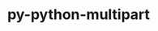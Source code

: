 ---
title: "py-python-multipart"
layout: cache
categories: [package, develop]
meta: {"versions": ["0.0.5"], "compilers": ["apple-clang@=15.0.0", "gcc@=11.3.0"], "oss": ["ubuntu22.04", "ventura"], "platforms": ["darwin", "linux"], "targets": ["aarch64", "x86_64_v3"], "stacks": ["ml-linux-x86_64-cpu", "ml-linux-x86_64-cuda", "root"], "num_specs": 7, "num_specs_by_stack": {"root": 7, "ml-linux-x86_64-cuda": 6, "ml-linux-x86_64-cpu": 6}}
spec_details: [{"hash": "hwbgnu5bz6qpifrnhxhrpk3xasjfbrb2", "compiler": "apple-clang@=15.0.0", "versions": ["0.0.5"], "os": "ventura", "platform": "darwin", "target": "aarch64", "variants": ["build_system=python_pip"], "stacks": ["root"], "size": "-", "tarball": "https://binaries.spack.io/develop/build_cache/darwin-ventura-aarch64/apple-clang-15.0.0/py-python-multipart-0.0.5/darwin-ventura-aarch64-apple-clang-15.0.0-py-python-multipart-0.0.5-hwbgnu5bz6qpifrnhxhrpk3xasjfbrb2.spack"}, {"hash": "l4aruozwj3kmyr5gn5pki6zae4b5hgtt", "compiler": "gcc@=11.3.0", "versions": ["0.0.5"], "os": "ubuntu22.04", "platform": "linux", "target": "x86_64_v3", "variants": ["build_system=python_pip"], "stacks": ["ml-linux-x86_64-cuda", "ml-linux-x86_64-cpu", "root"], "size": "-", "tarball": "https://binaries.spack.io/develop/build_cache/linux-ubuntu22.04-x86_64_v3/gcc-11.3.0/py-python-multipart-0.0.5/linux-ubuntu22.04-x86_64_v3-gcc-11.3.0-py-python-multipart-0.0.5-l4aruozwj3kmyr5gn5pki6zae4b5hgtt.spack"}, {"hash": "5dlwcb4zg4bxjzvwvtmbsgnithgfgshg", "compiler": "gcc@=11.3.0", "versions": ["0.0.5"], "os": "ubuntu22.04", "platform": "linux", "target": "x86_64_v3", "variants": ["build_system=python_pip"], "stacks": ["ml-linux-x86_64-cuda", "ml-linux-x86_64-cpu", "root"], "size": "-", "tarball": "https://binaries.spack.io/develop/build_cache/linux-ubuntu22.04-x86_64_v3/gcc-11.3.0/py-python-multipart-0.0.5/linux-ubuntu22.04-x86_64_v3-gcc-11.3.0-py-python-multipart-0.0.5-5dlwcb4zg4bxjzvwvtmbsgnithgfgshg.spack"}, {"hash": "ev5umj25wgg5lw67ez2idrdssevaa6km", "compiler": "gcc@=11.3.0", "versions": ["0.0.5"], "os": "ubuntu22.04", "platform": "linux", "target": "x86_64_v3", "variants": ["build_system=python_pip"], "stacks": ["ml-linux-x86_64-cuda", "ml-linux-x86_64-cpu", "root"], "size": "-", "tarball": "https://binaries.spack.io/develop/build_cache/linux-ubuntu22.04-x86_64_v3/gcc-11.3.0/py-python-multipart-0.0.5/linux-ubuntu22.04-x86_64_v3-gcc-11.3.0-py-python-multipart-0.0.5-ev5umj25wgg5lw67ez2idrdssevaa6km.spack"}, {"hash": "bup4ugnremtc7xkk4x3j7ix3rlb6if2c", "compiler": "gcc@=11.3.0", "versions": ["0.0.5"], "os": "ubuntu22.04", "platform": "linux", "target": "x86_64_v3", "variants": ["build_system=python_pip"], "stacks": ["ml-linux-x86_64-cuda", "ml-linux-x86_64-cpu", "root"], "size": "-", "tarball": "https://binaries.spack.io/develop/build_cache/linux-ubuntu22.04-x86_64_v3/gcc-11.3.0/py-python-multipart-0.0.5/linux-ubuntu22.04-x86_64_v3-gcc-11.3.0-py-python-multipart-0.0.5-bup4ugnremtc7xkk4x3j7ix3rlb6if2c.spack"}, {"hash": "zjqnhcchebl6g3qrlwykwgcc6t7odzwa", "compiler": "gcc@=11.3.0", "versions": ["0.0.5"], "os": "ubuntu22.04", "platform": "linux", "target": "x86_64_v3", "variants": ["build_system=python_pip"], "stacks": ["ml-linux-x86_64-cuda", "ml-linux-x86_64-cpu", "root"], "size": "-", "tarball": "https://binaries.spack.io/develop/build_cache/linux-ubuntu22.04-x86_64_v3/gcc-11.3.0/py-python-multipart-0.0.5/linux-ubuntu22.04-x86_64_v3-gcc-11.3.0-py-python-multipart-0.0.5-zjqnhcchebl6g3qrlwykwgcc6t7odzwa.spack"}, {"hash": "mvk5pwfunmfsb3ntihzuw4tzyxqbgebg", "compiler": "gcc@=11.3.0", "versions": ["0.0.5"], "os": "ubuntu22.04", "platform": "linux", "target": "x86_64_v3", "variants": ["build_system=python_pip"], "stacks": ["ml-linux-x86_64-cuda", "ml-linux-x86_64-cpu", "root"], "size": "-", "tarball": "https://binaries.spack.io/develop/build_cache/linux-ubuntu22.04-x86_64_v3/gcc-11.3.0/py-python-multipart-0.0.5/linux-ubuntu22.04-x86_64_v3-gcc-11.3.0-py-python-multipart-0.0.5-mvk5pwfunmfsb3ntihzuw4tzyxqbgebg.spack"}]
---